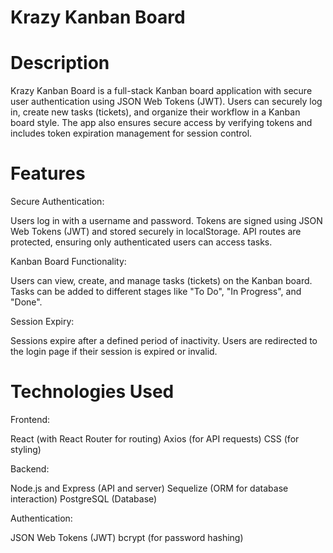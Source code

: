 # Krazy Kanban Board
# Description
Krazy Kanban Board is a full-stack Kanban board application with secure user authentication using JSON Web Tokens (JWT). Users can securely log in, create new tasks (tickets), and organize their workflow in a Kanban board style. The app also ensures secure access by verifying tokens and includes token expiration management for session control.

# Features
Secure Authentication:

Users log in with a username and password.
Tokens are signed using JSON Web Tokens (JWT) and stored securely in localStorage.
API routes are protected, ensuring only authenticated users can access tasks.

Kanban Board Functionality:

Users can view, create, and manage tasks (tickets) on the Kanban board.
Tasks can be added to different stages like "To Do", "In Progress", and "Done".

Session Expiry:

Sessions expire after a defined period of inactivity.
Users are redirected to the login page if their session is expired or invalid.

# Technologies Used
Frontend:

React (with React Router for routing)
Axios (for API requests)
CSS (for styling)

Backend:

Node.js and Express (API and server)
Sequelize (ORM for database interaction)
PostgreSQL (Database)

Authentication:

JSON Web Tokens (JWT)
bcrypt (for password hashing)



